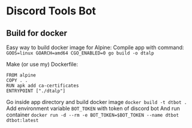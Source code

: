 # Discord Tools Bot

## Build for docker

Easy way to build docker image for Alpine:
Compile app with command:
`GOOS=linux GOARCH=amd64 CGO_ENABLED=0 go build -o dtalp`

Make (or use my) Dockerfile:
```
FROM alpine
COPY . .
RUN apk add ca-certificates
ENTRYPOINT ["./dtalp"]
```
Go inside app directory and build docker image
`docker build -t dtbot .`
Add environment variable `BOT_TOKEN` with token of discord bot
And run container
`docker run -d --rm -e BOT_TOKEN=$BOT_TOKEN --name dtbot dtbot:latest`